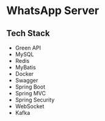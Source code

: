 # WhatsApp Server

## Tech Stack
- Green API
- MySQL
- Redis
- MyBatis
- Docker
- Swagger
- Spring Boot
- Spring MVC
- Spring Security
- WebSocket
- Kafka
